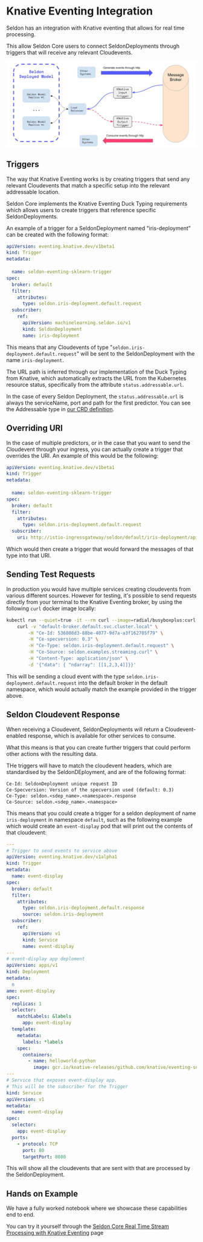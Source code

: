 # Knative Eventing Integration

Seldon has an integration with Knative eventing that allows for real time processing.

This allow Seldon Core users to connect SeldonDeployments through triggers that will receive any relevant Cloudevents.

![](../images/stream-processing-knative.jpg)

## Triggers

The way that Knative Eventing works is by creating triggers that send any relevant Cloudevents that match a specific setup into the relevant addressable location.

Seldon Core implements the Knative Eventing Duck Typing requirements which allows users to create triggers that reference specific SeldonDeployments.

An example of a trigger for a SeldonDeployment named "iris-deployment" can be created with the following format:

```yaml
apiVersion: eventing.knative.dev/v1beta1
kind: Trigger
metadata:

  name: seldon-eventing-sklearn-trigger
spec:
  broker: default
  filter:
    attributes:
      type: seldon.iris-deployment.default.request
  subscriber:
    ref: 
      apiVersion: machinelearning.seldon.io/v1
      kind: SeldonDeployment
      name: iris-deployment
```

This means that any Cloudevents of type "`seldon.iris-deployment.default.request`" will be sent to the SeldonDeployment with the name `iris-deployment`.

The URL path is inferred through our implementation of the Duck Typing from Knative, which automatically extracts the URL from the Kubernetes resource status, specifically from the attribute `status.addressable.url`. 

In the case of every Seldon Deployment, the `status.addressable.url` is always the serviceName, port and path for the first predictor. You can see the Addressable type in [our CRD definition](../reference/seldon-deployment.rst).

## Overriding URI

In the case of multiple predictors, or in the case that you want to send the Cloudevent through your ingress, you can actually create a trigger that overrides the URI. An example of this would be the following:

```yaml
apiVersion: eventing.knative.dev/v1beta1
kind: Trigger
metadata:

  name: seldon-eventing-sklearn-trigger
spec:
  broker: default
  filter:
    attributes:
      type: seldon.iris-deployment.default.request
  subscriber:
    uri: http://istio-ingressgateway/seldon/default/iris-deployment/api/v1.0/predicions
```

Which would then create a trigger that would forward the messages of that type into that URI.

## Sending Test Requests

In production you would have multiple services creating cloudevents from various different sources. However for testing, it's possible to send requests directly from your terminal to the Knative Eventing broker, by using the following `curl` docker image locally:

```bash
kubectl run --quiet=true -it --rm curl --image=radial/busyboxplus:curl --restart=Never -- \
    curl -v "default-broker.default.svc.cluster.local" \
        -H "Ce-Id: 536808d3-88be-4077-9d7a-a3f162705f79" \
        -H "Ce-specversion: 0.3" \
        -H "Ce-Type: seldon.iris-deployment.default.request" \
        -H "Ce-Source: seldon.examples.streaming.curl" \
        -H "Content-Type: application/json" \
        -d '{"data": { "ndarray": [[1,2,3,4]]}}'
```

This will be sending a cloud event with the type `seldon.iris-deployment.default.request` into the default broker in the default namespace, which would actually match the example provided in the trigger above.

## Seldon Cloudevent Response

When receiving a Cloudevent, SeldonDeployments will return a Cloudevent-enabled response, which is available for other services to consume.

What this means is that you can create further triggers that could perform other actions with the resulting data.

THe triggers will have to match the cloudevent headers, which are standardised by the SeldonDEployment, and are of the following format:

```text
Ce-Id: SeldonDeployment unique request ID
Ce-Specversion: Version of the specversion used (default: 0.3)
Ce-Type: seldon.<sdep_name>.<namespace>.response
Ce-Source: seldon.<sdep_name>.<namespace>
```

This means that you could create a trigger for a seldon deployment of name `iris-deployment` in namespace `default`, such as the following example which would create an `event-display` pod that will print out the contents of that cloudevent:

```yaml
---
# Trigger to send events to service above
apiVersion: eventing.knative.dev/v1alpha1
kind: Trigger
metadata:
  name: event-display
spec:
  broker: default
  filter:
    attributes:
      type: seldon.iris-deployment.default.response
      source: seldon.iris-deployment
  subscriber:
    ref:
      apiVersion: v1
      kind: Service
      name: event-display
---
# event-display app deploment
apiVersion: apps/v1
kind: Deployment
metadata:
  n
ame: event-display
spec:
  replicas: 1
  selector:
    matchLabels: &labels
      app: event-display
  template:
    metadata:
      labels: *labels
    spec:
      containers:
        - name: helloworld-python
          image: gcr.io/knative-releases/github.com/knative/eventing-sources/cmd/event_display
---
# Service that exposes event-display app.
# This will be the subscriber for the Trigger
kind: Service
apiVersion: v1
metadata:
  name: event-display
spec:
  selector:
    app: event-display
  ports:
    - protocol: TCP
      port: 80
      targetPort: 8080
```

This will show all the cloudevents that are sent with that are processed by the SeldonDeployment.

## Hands on Example

We have a fully worked notebook where we showcase these capabilities end to end.

You can try it yourself through the [Seldon Core Real Time Stream Processing with Knative Eventing](../examples/knative_eventing_streaming.nblink) page


